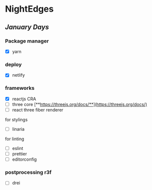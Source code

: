 # NightEdges

## _January Days_

### Package manager

- [x] yarn

### deploy

- [x] netlify

### frameworks

- [x] reactjs CRA
- [ ] three core [**https://threejs.org/docs/**](https://threejs.org/docs/)
- [ ] react three fiber renderer

for stylings

- [ ] linaria

for linting

- [ ] eslint
- [ ] prettier
- [ ] editorconfig

### postprocessing r3f

- [ ] drei
